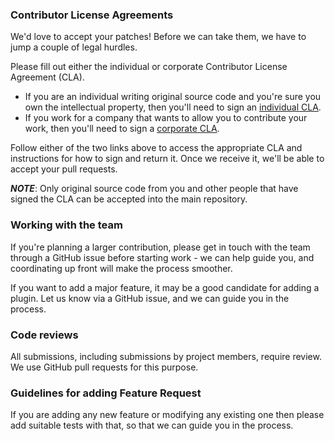 ### Contributor License Agreements

We'd love to accept your patches! Before we can take them, we have to jump a couple of legal hurdles.

Please fill out either the individual or corporate Contributor License Agreement (CLA).

  * If you are an individual writing original source code and you're sure you own the intellectual property, then you'll need to sign an [individual CLA](http://code.google.com/legal/individual-cla-v1.0.html).
  * If you work for a company that wants to allow you to contribute your work, then you'll need to sign a [corporate CLA](http://code.google.com/legal/corporate-cla-v1.0.html).

Follow either of the two links above to access the appropriate CLA and instructions for how to sign and return it. Once we receive it, we'll be able to accept your pull requests.

***NOTE***: Only original source code from you and other people that have signed the CLA can be accepted into the main repository.


### Working with the team
If you're planning a larger contribution, please get in touch with the team through a GitHub issue before starting work - we can help guide you, and coordinating up front will make the process smoother.

If you want to add a major feature, it may be a good candidate for adding a plugin. Let us know via a GitHub issue, and we can guide you in the process.

### Code reviews
All submissions, including submissions by project members, require review. We
use GitHub pull requests for this purpose.

### Guidelines for adding Feature Request
If you are adding any new feature or modifying any existing one then please add suitable tests with that, so that we can guide you in the process.
